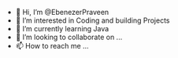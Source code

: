 - 👋 Hi, I’m @EbenezerPraveen
- 👀 I’m interested in Coding and building Projects 
- 🌱 I’m currently learning Java 
- 💞️ I’m looking to collaborate on ...
- 📫 How to reach me ...

<!---
EbenezerPraveen/EbenezerPraveen is a ✨ special ✨ repository because its `README.md` (this file) appears on your GitHub profile.
You can click the Preview link to take a look at your changes.
--->

